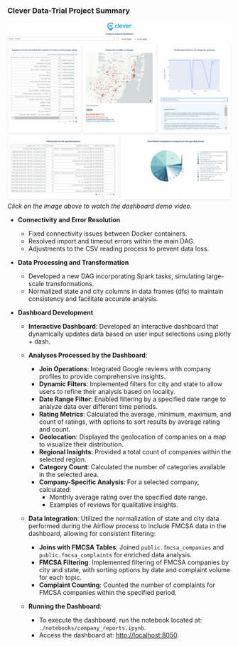 ### Clever Data-Trial Project Summary
[![Watch the video](https://raw.githubusercontent.com/LRaupp/data-trial/main/docs/dashboard-demo-image.png)](https://raw.githubusercontent.com/LRaupp/data-trial/main/docs/dashboard-demo.mp4)
*Click on the image above to watch the dashboard demo video.*

- **Connectivity and Error Resolution**
  - Fixed connectivity issues between Docker containers.
  - Resolved import and timeout errors within the main DAG.
  - Adjustments to the CSV reading process to prevent data loss.

- **Data Processing and Transformation**
  - Developed a new DAG incorporating Spark tasks, simulating large-scale transformations.
  - Normalized state and city columns in data frames (dfs) to maintain consistency and facilitate accurate analysis.

- **Dashboard Development**
  - **Interactive Dashboard**: Developed an interactive dashboard that dynamically updates data based on user input selections using plotly + dash.

  - **Analyses Processed by the Dashboard**:
    - **Join Operations**: Integrated Google reviews with company profiles to provide comprehensive insights.
    - **Dynamic Filters**: Implemented filters for city and state to allow users to refine their analysis based on locality.
    - **Date Range Filter**: Enabled filtering by a specified date range to analyze data over different time periods.
    - **Rating Metrics**: Calculated the average, minimum, maximum, and count of ratings, with options to sort results by average rating and count.
    - **Geolocation**: Displayed the geolocation of companies on a map to visualize their distribution.
    - **Regional Insights**: Provided a total count of companies within the selected region.
    - **Category Count**: Calculated the number of categories available in the selected area.
    - **Company-Specific Analysis**: For a selected company, calculated:
      - Monthly average rating over the specified date range.
      - Examples of reviews for qualitative insights.
  
  - **Data Integration**: Utilized the normalization of state and city data performed during the Airflow process to include FMCSA data in the dashboard, allowing for consistent filtering:
    - **Joins with FMCSA Tables**: Joined `public.fmcsa_companies` and `public.fmcsa_complaints` for enriched data analysis.
    - **FMCSA Filtering**: Implemented filtering of FMCSA companies by city and state, with sorting options by date and complaint volume for each topic.
    - **Complaint Counting**: Counted the number of complaints for FMCSA companies within the specified period.

  - **Running the Dashboard**:
    - To execute the dashboard, run the notebook located at: `./notebooks/company_reports.ipynb`.
    - Access the dashboard at: [http://localhost:8050](http://localhost:8050).
